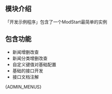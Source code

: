 
## 模块介绍

「开发示例程序」包含了一个ModStart最简单的实例

## 包含功能

- 新闻增删改查
- 新闻分类增删改查
- 自定义键值对基础配置
- 基础的接口开发
- 接口文档注解



{ADMIN_MENUS}